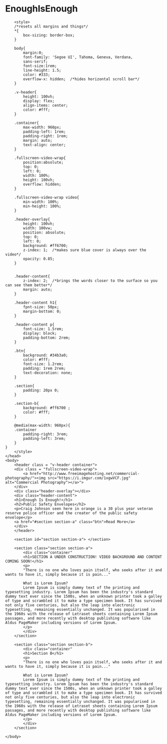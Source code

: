 # EnoughIsEnough
<!DOCTYPE html>
<html lang="en">
	<head>
		<title>Enough Is Enough!</title>
		<meta name="description" content="">
		<meta name="keywors" content="this is where SEO keywords go for search engine optimization">
		<meta name ="author" content="">
		 <meta charset="utf-8">
    		<meta http-equiv="X-UA-Compatible" content="IE=edge">
    		<meta name="viewport" content="width=device-width, initial-scale=1">
		<link href = "index.css" rel ="stylesheet" type ="text/css" />
		
		<style>
		/*resets all margins and things*/
		*{
			box-sizing: border-box;
		}
		
		body{
			margin:0;
			font-family: 'Segoe UI', Tahoma, Geneva, Verdana,
			sans-serif;
			font-size:1rem;
			line-height: 1.5;
			color: #333;
			overflow-x: hidden;  /*hides horizontal scroll bar*/
		}
		
		.v-header{
			height: 100vh;
			display: flex;
			align-items: center;
			color: #fff;
		}
		
		.container{
			max-width: 960px;
			padding-left: 1rem;
			padding-right: 1rem;
			margin: auto;
			text-align: center;
		}
		
		.fullscreen-video-wrap{
			position:absolute;
			top: 0;
			left: 0;
			width: 100%;
			height: 100vh;
			overflow: hidden;
		}
		
		.fullscreen-video-wrap video{
			min-width: 100%;
			min-height: 100%;
		}
		
		.header-overlay{
			height: 100vh;
			width: 100vw;
			position: absolute;
			top: 0;
			left: 0;
			background: #ff6700;
			z-index: 1;  /*makes sure blue cover is always over the video*/
			opacity: 0.85;
		}
		
		
		.header-content{
			z-index: 2;  /*brings the words closer to the surface so you can see them better*/
			margin: auto;
		}
		
		.header-content h1{
			fpnt-size: 50px;
			margin-bottom: 0;
		}
		
		.header-content p{
			font-size: 1.5rem;
			display: block;
			padding-bottom: 2rem;
		}
		
		.btn{
			background: #34b3a0;
			color: #fff;
			font-size: 1.2rem;
			padding: 1rem 2rem;
			text-decoration: none;
		}
		
		.section{
			padding: 20px 0;
		}
		
		.section-b{
			background: #ff6700 ;
			color: #fff;
		}
		
		@media(max-width: 960px){
		.container
			padding-right: 3rem;
			padding-left: 3rem;
		}
	}
		</style>
	</head>
	<body>
		<header class = "v-header container">
		<div class = "fullscreen-video-wrap">
			<a href="http://www.freeimagehosting.net/commercial-photography/"><img src="https://i.imgur.com/1xgwVCF.jpg" alt="Commercial Photography"></a>">
		</div>
		<div class="header-overlay"></div>
		<div class="header-content">
		<h1>Enough Is Enough!</h1>
		<h2>Public Safety Envelopes</h2>
		<p>Craig Johnson seen here in orange is a 30 plus year veteran reserve police officer and the creater of the public safety envelope</p>
		<a href="#section section-a" class="btn">Read More</a>
		</div>
		</header>
		
		<section id="section section-a"> </section>
		
		<section class="section section-a">
			<div class="container"
			<h1>SECTION A UNDER CONSTRUCTION! VIDEO BACKGROUND AND CONTENT COMING SOON!</h1>
			<p>
			"There is no one who loves pain itself, who seeks after it and wants to have it, simply because it is pain..."

			What is Lorem Ipsum?
			Lorem Ipsum is simply dummy text of the printing and typesetting industry. Lorem Ipsum has been the industry's standard dummy text ever since the 1500s, when an unknown printer took a galley of type and scrambled it to make a type specimen book. It has survived not only five centuries, but also the leap into electronic typesetting, remaining essentially unchanged. It was popularised in the 1960s with the release of Letraset sheets containing Lorem Ipsum passages, and more recently with desktop publishing software like Aldus PageMaker including versions of Lorem Ipsum.
			</p>
			</div>
		</section>
		
		<section class="section section-b">
			<div class="container"
			<h1>Section B</h1>
			<p>
			"There is no one who loves pain itself, who seeks after it and wants to have it, simply because it is pain..."

			What is Lorem Ipsum?
			Lorem Ipsum is simply dummy text of the printing and typesetting industry. Lorem Ipsum has been the industry's standard dummy text ever since the 1500s, when an unknown printer took a galley of type and scrambled it to make a type specimen book. It has survived not only five centuries, but also the leap into electronic typesetting, remaining essentially unchanged. It was popularised in the 1960s with the release of Letraset sheets containing Lorem Ipsum passages, and more recently with desktop publishing software like Aldus PageMaker including versions of Lorem Ipsum.
			</p>
			</div>
		</section>

	</body>	
</html>
